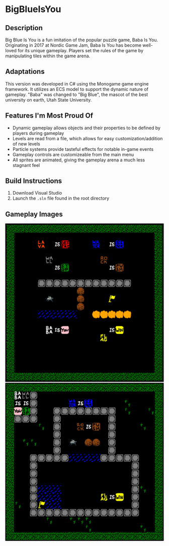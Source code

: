 # BigBlueIsYou

## Description
Big Blue Is You is a fun imitation of the popular puzzle game, Baba Is You. Originating in 2017 at Nordic Game Jam, Baba Is You has become well-loved for its unique gameplay. Players set the rules of the game by manipulating tiles within the game arena.

## Adaptations
This version was developed in C# using the Monogame game engine framework. It utilizes an ECS model to support the dynamic nature of gameplay. "Baba" was changed to "Big Blue", the mascot of the best university on earth, Utah State University.

## Features I'm Most Proud Of
* Dynamic gameplay allows objects and their properties to be defined by players during gameplay
* Levels are read from a file, which allows for easy customization/addition of new levels
* Particle systems provide tasteful effects for notable in-game events
* Gameplay controls are customizeable from the main menu
* All sprites are animated, giving the gameplay arena a much less stagnant feel

## Build Instructions
1. Download Visual Studio
2. Launch the `.sln` file found in the root directory

## Gameplay Images
![All Entities](docs/all_entities.png)
![Level 4](docs/level4.png)
